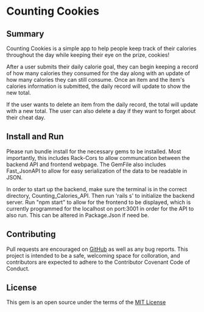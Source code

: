 # Counting Cookies

## Summary

Counting Cookies is a simple app to help people keep track of their calories throughout the day while keeping their eye on the prize, cookies!

After a user submits their daily calorie goal, they can begin keeping a record of how many calories they consumed for the day along with an update of how many calories they can still consume. Once an item and the item's calories information is submitted, the daily record will update to show the new total.

If the user wants to delete an item from the daily record, the total will update with a new total. The user can also delete a day if they want to forget about their cheat day.

## Install and Run

Please run bundle install for the necessary gems to be installed. Most importantly, this includes Rack-Cors to allow communcation between the backend API and frontend webpage. The GemFile also includes Fast_JsonAPI to allow for easy serialization of the data to be readable in JSON.

In order to start up the backend, make sure the terminal is in the correct directory, Counting_Calories_API. Then run 'rails s' to initialize the backend server. Run "npm start" to allow for the frontend to be displayed, which is currently programmed for the localhost on port:3001 in order for the API to also run. This can be altered in Package.Json if need be.

## Contributing

Pull requests are encouraged on [GitHub](https://github.com/indiejesus2/counting-cookies) as well as any bug reports. This project is intended to be a safe, welcoming space for colloration, and contributors are expected to adhere to the Contributor Covenant Code of Conduct.

## License

This gem is an open source under the terms of the [MIT License](https://github.com/indiejesus2/counting-cookies/blob/main/LICENSE)
